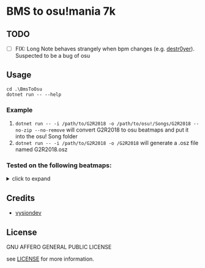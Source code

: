 # BMS to osu!mania 7k

## TODO

- [ ] FIX: Long Note behaves strangely when bpm changes (e.g. [destr0yer][d0]). Suspected to be a bug of osu

## Usage

```shell
cd .\BmsToOsu
dotnet run -- --help
```

### Example

1. `dotnet run -- -i /path/to/G2R2018 -o /path/to/osu!/Songs/G2R2018 --no-zip --no-remove` will convert G2R2018 to osu beatmaps and put it into the osu! Song folder 
2. `dotnet run -- -i /path/to/G2R2018 -o /G2R2018` will generate a .osz file named G2R2018.osz

### Tested on the following beatmaps:

<details>

<summary>
click to expand
</summary>

- normal beatmaps
  - [Calamity Fortune][cf]
  - [All Beatmaps of G2R2018][G2R2018]
- bpm change
  - [Aleph0][a0]
- bga
  - [Credits][credit]
- long note
  - [Destr0yer][d0]

[cf]: http://yaruki0.sakura.ne.jp/event/ondanyugi5/impression.cgi?no=45
[a0]: https://manbow.nothing.sh/event/event.cgi?action=More_def&num=498&event=110
[credit]: https://manbow.nothing.sh/event/event.cgi?action=More_def&num=113&event=104
[d0]: https://manbow.nothing.sh/event/event.cgi?action=More_def&num=353&event=123
[G2R2018]: https://package.bms.ms/G2R2018%20CLIMAX%20-GO%20BACK%202%20YOUR%20ROOTS%202018%20CLIMAX-/

</details>


## Credits

- [vysiondev](https://github.com/vysiondev)

## License

GNU AFFERO GENERAL PUBLIC LICENSE

see [LICENSE](./LICENSE) for more information.
